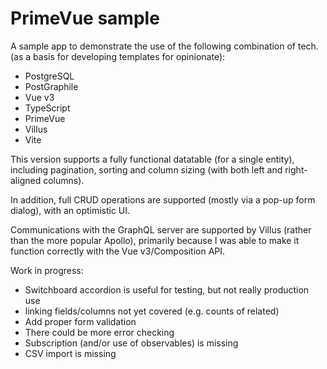# PrimeVue sample

A sample app to demonstrate the use of the following combination of tech. (as a basis for developing templates for opinionate):

- PostgreSQL
- PostGraphile
- Vue v3
- TypeScript
- PrimeVue
- Villus
- Vite

This version supports a fully functional datatable (for a single entity), including pagination, sorting and column sizing (with both left and right-aligned columns).

In addition, full CRUD operations are supported (mostly via a pop-up form dialog), with an optimistic UI.

Communications with the GraphQL server are supported by Villus (rather than the more popular Apollo), primarily because I was able to make it function correctly with the Vue v3/Composition API.

Work in progress:

- Switchboard accordion is useful for testing, but not really production use
- linking fields/columns not yet covered (e.g. counts of related)
- Add proper form validation
- There could be more error checking
- Subscription (and/or use of observables) is missing
- CSV import is missing
